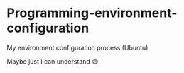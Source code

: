 # Programming-environment-configuration
My environment configuration process (Ubuntu)

Maybe just I can understand :smile:
